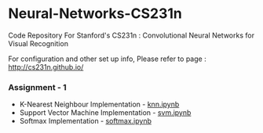 # Neural-Networks-CS231n

Code Repository For Stanford's CS231n : Convolutional Neural Networks for Visual Recognition

For configuration and other set up info, Please refer to page : http://cs231n.github.io/

### Assignment - 1
* K-Nearest Neighbour Implementation - [knn.ipynb][1]
* Support Vector Machine Implementation - [svm.ipynb][2]
* Softmax Implementation - [softmax.ipynb][3]

[1]: https://github.com/Hasil-Sharma/Neural-Networks-CS231n/blob/master/assignment1/knn.ipynb "K Nearest Neighbour Implementation"
[2]: https://github.com/Hasil-Sharma/Neural-Networks-CS231n/blob/master/assignment1/svm.ipynb "Support Vector Machine Implementation"
[3]: https://github.com/Hasil-Sharma/Neural-Networks-CS231n/blob/master/assignment1/softmax.ipynb "Softmax Implementation"
